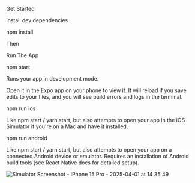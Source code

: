 Get Started

install dev dependencies

npm install

Then

Run The App

npm start

Runs your app in development mode.

Open it in the Expo app on your phone to view it. It will reload if you save edits to your files, and you will see build errors and logs in the terminal.

npm run ios

Like npm start / yarn start, but also attempts to open your app in the iOS Simulator if you're on a Mac and have it installed.

npm run android

Like npm start / yarn start, but also attempts to open your app on a connected Android device or emulator. Requires an installation of Android build tools (see React Native docs for detailed setup).

![Simulator Screenshot - iPhone 15 Pro - 2025-04-01 at 14 35 49](https://github.com/user-attachments/assets/21d6cf98-afe8-4442-a125-bc3aace1acb4)



